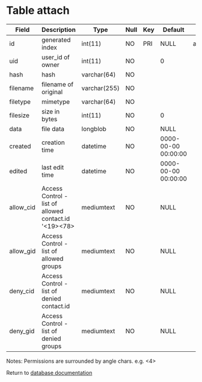 Table attach
============

| Field      | Description                                           | Type         | Null | Key | Default             | Extra           |
| ---------- | ------------------------------------------------------| ------------ | ---- | --- | ------------------- | --------------- |
| id         | generated index                                       | int(11)      | NO   | PRI | NULL                | auto_increment  |
| uid        | user_id of owner                                      | int(11)      | NO   |     | 0                   |                 |
| hash       | hash                                                  | varchar(64)  | NO   |     |                     |                 |
| filename   | filename of original                                  | varchar(255) | NO   |     |                     |                 |
| filetype   | mimetype                                              | varchar(64)  | NO   |     |                     |                 |
| filesize   | size in bytes                                         | int(11)      | NO   |     | 0                   |                 |
| data       | file data                                             | longblob     | NO   |     | NULL                |                 |
| created    | creation time                                         | datetime     | NO   |     | 0000-00-00 00:00:00 |                 |
| edited     | last edit time                                        | datetime     | NO   |     | 0000-00-00 00:00:00 |                 |
| allow_cid  | Access Control - list of allowed contact.id '<19><78> | mediumtext   | NO   |     | NULL                |                 |
| allow_gid  | Access Control - list of allowed groups               | mediumtext   | NO   |     | NULL                |                 |
| deny_cid   | Access Control - list of denied contact.id            | mediumtext   | NO   |     | NULL                |                 |
| deny_gid   | Access Control - list of denied groups                | mediumtext   | NO   |     | NULL                |                 |

Notes: Permissions are surrounded by angle chars. e.g. <4>

Return to [database documentation](help/database)
